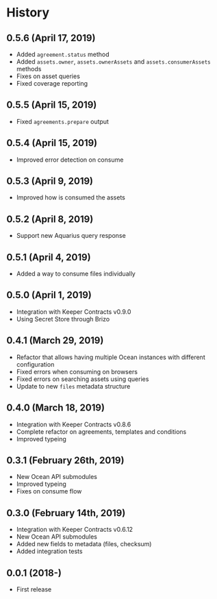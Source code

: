 History
=======

0.5.6 (April 17, 2019)
-------------------------

* Added `agreement.status` method
* Added `assets.owner`, `assets.ownerAssets` and `assets.consumerAssets` methods
* Fixes on asset queries
* Fixed coverage reporting

0.5.5 (April 15, 2019)
-------------------------

* Fixed `agreements.prepare` output

0.5.4 (April 15, 2019)
-------------------------

* Improved error detection on consume

0.5.3 (April 9, 2019)
-------------------------

* Improved how is consumed the assets

0.5.2 (April 8, 2019)
-------------------------

* Support new Aquarius query response

0.5.1 (April 4, 2019)
-------------------------

* Added a way to consume files individually

0.5.0 (April 1, 2019)
-------------------------

* Integration with Keeper Contracts v0.9.0
* Using Secret Store through Brizo

0.4.1 (March 29, 2019)
-------------------------

* Refactor that allows having multiple Ocean instances with different configuration
* Fixed errors when consuming on browsers
* Fixed errors on searching assets using queries
* Update to new `files` metadata structure

0.4.0 (March 18, 2019)
-------------------------

* Integration with Keeper Contracts v0.8.6
* Complete refactor on agreements, templates and conditions
* Improved typeing

0.3.1 (February 26th, 2019)
-------------------------

* New Ocean API submodules
* Improved typeing
* Fixes on consume flow

0.3.0 (February 14th, 2019)
-------------------------

* Integration with Keeper Contracts v0.6.12
* New Ocean API submodules
* Added new fields to metadata (files, checksum)
* Added integration tests


0.0.1 (2018-)
------------------

* First release